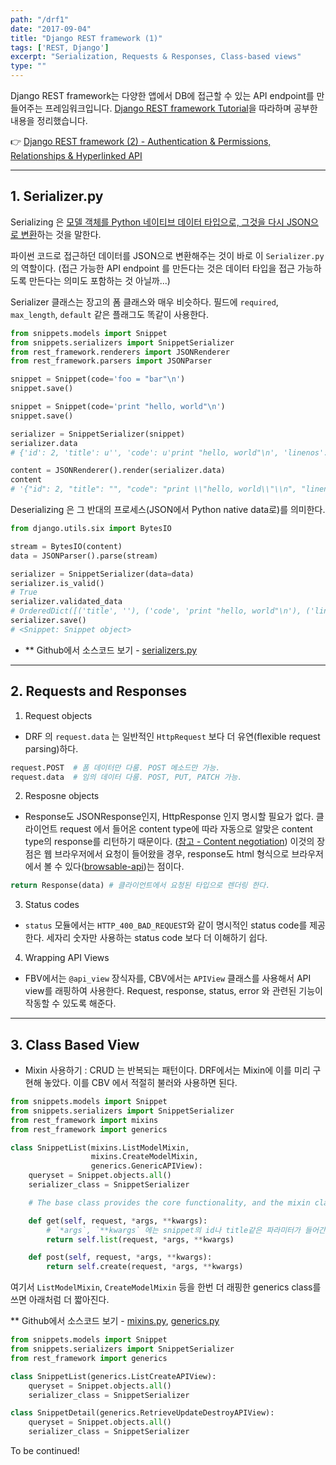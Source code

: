 ```yaml
---
path: "/drf1"
date: "2017-09-04"
title: "Django REST framework (1)"
tags: ['REST, Django']
excerpt: "Serialization, Requests & Responses, Class-based views"
type: ""
---
```


Django REST framework는 다양한 앱에서 DB에 접근할 수 있는 API endpoint를 만들어주는 프레임워크입니다. [Django REST framework Tutorial](http://www.django-rest-framework.org/tutorial/1-serialization/)을 따라하며 공부한 내용을 정리했습니다.

:point_right: [Django REST framework (2) - Authentication & Permissions, Relationships & Hyperlinked API](/drf2)

---

## 1. Serializer.py
Serializing 은 [모델 객체를 Python 네이티브 데이터 타입으로, 그것을 다시 JSON으로 변환](http://www.django-rest-framework.org/tutorial/1-serialization/#working-with-serializers)하는 것을 말한다.

파이썬 코드로 접근하던 데이터를 JSON으로 변환해주는 것이 바로 이 `Serializer.py` 의 역할이다. (접근 가능한 API endpoint 를 만든다는 것은 데이터 타입을 접근 가능하도록 만든다는 의미도 포함하는 것 아닐까...)

Serializer 클래스는 장고의 폼 클래스와 매우 비슷하다. 필드에 `required`, `max_length`, `default` 같은 플래그도 똑같이 사용한다.

```python
from snippets.models import Snippet
from snippets.serializers import SnippetSerializer
from rest_framework.renderers import JSONRenderer
from rest_framework.parsers import JSONParser

snippet = Snippet(code='foo = "bar"\n')
snippet.save()

snippet = Snippet(code='print "hello, world"\n')
snippet.save()
```

```python
serializer = SnippetSerializer(snippet)
serializer.data
# {'id': 2, 'title': u'', 'code': u'print "hello, world"\n', 'linenos': False, 'language': u'python', 'style': u'friendly'}
```

```python
content = JSONRenderer().render(serializer.data)
content
# '{"id": 2, "title": "", "code": "print \\"hello, world\\"\\n", "linenos": false, "language": "python", "style": "friendly"}'
```

Deserializing 은 그 반대의 프로세스(JSON에서 Python native data로)를 의미한다.

```python
from django.utils.six import BytesIO

stream = BytesIO(content)
data = JSONParser().parse(stream)
```

```python
serializer = SnippetSerializer(data=data)
serializer.is_valid()
# True
serializer.validated_data
# OrderedDict([('title', ''), ('code', 'print "hello, world"\n'), ('linenos', False), ('language', 'python'), ('style', 'friendly')])
serializer.save()
# <Snippet: Snippet object>
```

- ** Github에서 소스코드 보기 - [serializers.py](https://github.com/encode/django-rest-framework/blob/master/rest_framework/serializers.py)

---

## 2. Requests and Responses

1. Request objects
- DRF 의 `request.data` 는 일반적인 `HttpRequest` 보다 더 유연(flexible request parsing)하다.

```python
request.POST  # 폼 데이터만 다룸. POST 메소드만 가능.
request.data  # 임의 데이터 다룸. POST, PUT, PATCH 가능.
```

2. Resposne objects
- Response도 JSONResponse인지, HttpResponse 인지 명시할 필요가 없다. 클라이언트 request 에서 들어온 content type에 따라 자동으로 알맞은 content type의 response를 리턴하기 때문이다. ([참고 - Content negotiation](https://en.wikipedia.org/wiki/Content_negotiation)) 이것의 장점은 웹 브라우저에서 요청이 들어왔을 경우, response도 html 형식으로 브라우저에서 볼 수 있다([browsable-api](http://www.django-rest-framework.org/topics/browsable-api/))는 점이다.

```python
return Response(data) # 클라이언트에서 요청된 타입으로 렌더링 한다.
```

3. Status codes
- `status` 모듈에서는 `HTTP_400_BAD_REQUEST`와 같이 명시적인 status code를 제공한다. 세자리 숫자만 사용하는 status code 보다 더 이해하기 쉽다.

4. Wrapping API Views
- FBV에서는 `@api_view` 장식자를, CBV에서는 `APIView` 클래스를 사용해서 API view를 래핑하여 사용한다. Request, response, status, error 와 관련된 기능이 작동할 수 있도록 해준다.

---

## 3. Class Based View
- Mixin 사용하기 : CRUD 는 반복되는 패턴이다. DRF에서는 Mixin에 이를 미리 구현해 놓았다. 이를 CBV 에서 적절히 불러와 사용하면 된다.

```python
from snippets.models import Snippet
from snippets.serializers import SnippetSerializer
from rest_framework import mixins
from rest_framework import generics

class SnippetList(mixins.ListModelMixin,
                  mixins.CreateModelMixin,
                  generics.GenericAPIView):
    queryset = Snippet.objects.all()
    serializer_class = SnippetSerializer

    # The base class provides the core functionality, and the mixin classes provide the .list() and .create() actions. We're then explicitly binding the get and post methods to the appropriate actions.

    def get(self, request, *args, **kwargs):    
        # `*args`, `**kwargs` 에는 snippet의 id나 title같은 파라미터가 들어간다.
        return self.list(request, *args, **kwargs)

    def post(self, request, *args, **kwargs):
        return self.create(request, *args, **kwargs)
```

여기서 `ListModelMixin`, `CreateModelMixin` 등을 한번 더 래핑한 generics class를 쓰면 아래처럼 더 짧아진다.

** Github에서 소스코드 보기 - [mixins.py](https://github.com/encode/django-rest-framework/blob/master/rest_framework/mixins.py),  [generics.py](https://github.com/encode/django-rest-framework/blob/master/rest_framework/generics.py)

```python
from snippets.models import Snippet
from snippets.serializers import SnippetSerializer
from rest_framework import generics

class SnippetList(generics.ListCreateAPIView):
    queryset = Snippet.objects.all()
    serializer_class = SnippetSerializer

class SnippetDetail(generics.RetrieveUpdateDestroyAPIView):
    queryset = Snippet.objects.all()
    serializer_class = SnippetSerializer
```

To be continued!
